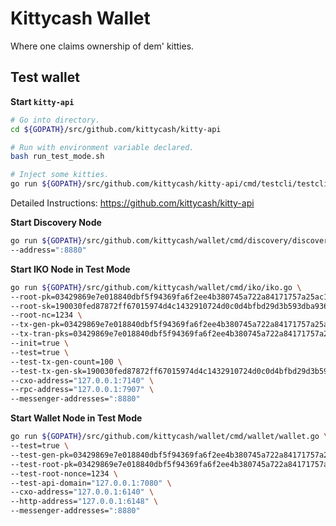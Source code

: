 # Kittycash Wallet

Where one claims ownership of dem' kitties.

## Test wallet

**Start `kitty-api`**

```bash
# Go into directory.
cd ${GOPATH}/src/github.com/kittycash/kitty-api

# Run with environment variable declared.
bash run_test_mode.sh

# Inject some kitties.
go run ${GOPATH}/src/github.com/kittycash/kitty-api/cmd/testcli/testcli.go
```

Detailed Instructions: https://github.com/kittycash/kitty-api

**Start Discovery Node**

```bash
go run ${GOPATH}/src/github.com/kittycash/wallet/cmd/discovery/discovery.go \
--address=":8880"
```

**Start IKO Node in Test Mode**

```bash
go run ${GOPATH}/src/github.com/kittycash/wallet/cmd/iko/iko.go \
--root-pk=03429869e7e018840dbf5f94369fa6f2ee4b380745a722a84171757a25ac1bb753 \
--root-sk=190030fed87872ff67015974d4c1432910724d0c0d4bfbd29d3b593dba936155 \
--root-nc=1234 \
--tx-gen-pk=03429869e7e018840dbf5f94369fa6f2ee4b380745a722a84171757a25ac1bb753 \
--tx-tran-pks=03429869e7e018840dbf5f94369fa6f2ee4b380745a722a84171757a25ac1bb753 \
--init=true \
--test=true \
--test-tx-gen-count=100 \
--test-tx-gen-sk=190030fed87872ff67015974d4c1432910724d0c0d4bfbd29d3b593dba936155 \
--cxo-address="127.0.0.1:7140" \
--rpc-address="127.0.0.1:7907" \
--messenger-addresses=":8880" 
```

**Start Wallet Node in Test Mode**

```bash
go run ${GOPATH}/src/github.com/kittycash/wallet/cmd/wallet/wallet.go \
--test=true \
--test-gen-pk=03429869e7e018840dbf5f94369fa6f2ee4b380745a722a84171757a25ac1bb753 \
--test-root-pk=03429869e7e018840dbf5f94369fa6f2ee4b380745a722a84171757a25ac1bb753 \
--test-root-nonce=1234 \
--test-api-domain="127.0.0.1:7080" \
--cxo-address="127.0.0.1:6140" \
--http-address="127.0.0.1:6148" \
--messenger-addresses=":8880"
```
